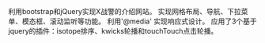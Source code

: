 利用bootstrap和jQuery实现X战警的介绍网站。 实现网格布局、导航、下拉菜单、模态框、滚动监听等功能。 利用'@media' 实现响应式设计。 应用了3个基于jquery的插件：isotope排序、kwicks轮播和touchTouch点击轮播。
